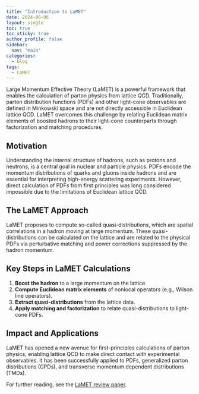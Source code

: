 ```yaml
---
title: "Introduction to LaMET"
date: 2024-06-06
layout: single
toc: true
toc_sticky: true
author_profile: false
sidebar:
  nav: "main"
categories:
  - blog
tags:
  - LaMET
---
```


Large Momentum Effective Theory (LaMET) is a powerful framework that enables the calculation of parton physics from lattice QCD. Traditionally, parton distribution functions (PDFs) and other light-cone observables are defined in Minkowski space and are not directly accessible in Euclidean lattice QCD. LaMET overcomes this challenge by relating Euclidean matrix elements of boosted hadrons to their light-cone counterparts through factorization and matching procedures.

## Motivation

Understanding the internal structure of hadrons, such as protons and neutrons, is a central goal in nuclear and particle physics. PDFs encode the momentum distributions of quarks and gluons inside hadrons and are essential for interpreting high-energy scattering experiments. However, direct calculation of PDFs from first principles was long considered impossible due to the limitations of Euclidean lattice QCD.

## The LaMET Approach

LaMET proposes to compute so-called quasi-distributions, which are spatial correlations in a hadron moving at large momentum. These quasi-distributions can be calculated on the lattice and are related to the physical PDFs via perturbative matching and power corrections suppressed by the hadron momentum.

## Key Steps in LaMET Calculations

1. **Boost the hadron** to a large momentum on the lattice.
2. **Compute Euclidean matrix elements** of nonlocal operators (e.g., Wilson line operators).
3. **Extract quasi-distributions** from the lattice data.
4. **Apply matching and factorization** to relate quasi-distributions to light-cone PDFs.

## Impact and Applications

LaMET has opened a new avenue for first-principles calculations of parton physics, enabling lattice QCD to make direct contact with experimental observables. It has been successfully applied to PDFs, generalized parton distributions (GPDs), and transverse momentum dependent distributions (TMDs).

For further reading, see the [LaMET review paper](https://arxiv.org/abs/1706.08962). 